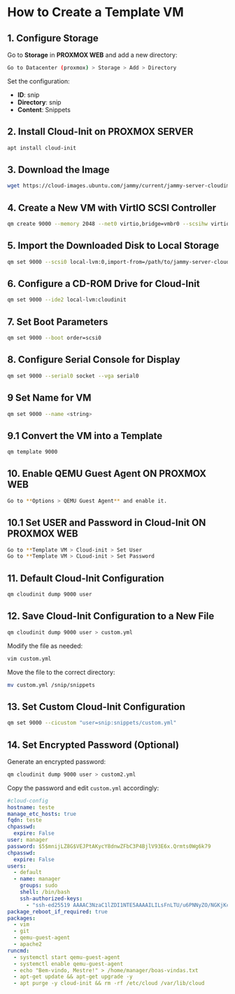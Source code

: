 # How to Create a Template VM

## 1. Configure Storage

Go to **Storage** in **PROXMOX WEB** and add a new directory:

```bash
Go to Datacenter (proxmox) > Storage > Add > Directory
```
Set the configuration: 

- **ID**: snip  
- **Directory**: snip  
- **Content**: Snippets  

## 2. Install Cloud-Init on **PROXMOX SERVER**

```bash
apt install cloud-init
```

## 3. Download the Image

```bash
wget https://cloud-images.ubuntu.com/jammy/current/jammy-server-cloudimg-amd64.img
```

## 4. Create a New VM with VirtIO SCSI Controller

```bash
qm create 9000 --memory 2048 --net0 virtio,bridge=vmbr0 --scsihw virtio-scsi-pci
```

## 5. Import the Downloaded Disk to Local Storage

```bash
qm set 9000 --scsi0 local-lvm:0,import-from=/path/to/jammy-server-cloudimg-amd64.img from=/root/img/image
```

## 6. Configure a CD-ROM Drive for Cloud-Init

```bash
qm set 9000 --ide2 local-lvm:cloudinit
```

## 7. Set Boot Parameters

```bash
qm set 9000 --boot order=scsi0
```

## 8. Configure Serial Console for Display

```bash
qm set 9000 --serial0 socket --vga serial0
```

## 9 Set Name for VM

```bash
qm set 9000 --name <string>
```

## 9.1 Convert the VM into a Template

```bash
qm template 9000
```

## 10. Enable QEMU Guest Agent ON **PROXMOX WEB** 

```bash
Go to **Options > QEMU Guest Agent** and enable it.
```

## 10.1 Set USER and Password in Cloud-Init ON **PROXMOX WEB**

```bash
Go to **Template VM > Cloud-init > Set User
Go to **Template VM > CLoud-init > Set Password
```

## 11. Default Cloud-Init Configuration

```bash
qm cloudinit dump 9000 user
```

## 12. Save Cloud-Init Configuration to a New File

```bash
qm cloudinit dump 9000 user > custom.yml
```

Modify the file as needed:

```bash
vim custom.yml
```

Move the file to the correct directory:

```bash
mv custom.yml /snip/snippets
```

## 13. Set Custom Cloud-Init Configuration

```bash
qm set 9000 --cicustom "user=snip:snippets/custom.yml"
```

## 14. Set Encrypted Password (Optional)

Generate an encrypted password:

```bash
qm cloudinit dump 9000 user > custom2.yml
```

Copy the password and edit `custom.yml` accordingly:

```yaml
#cloud-config
hostname: teste
manage_etc_hosts: true
fqdn: teste
chpasswd:
  expire: False
user: manager
password: $5$mnijLZ8G$VEJPtAKycY8dnwZFbC3P4BjlV93E6x.Qrmts0Wg6k79
chpasswd:
  expire: False
users:
  - default
  - name: manager
    groups: sudo
    shell: /bin/bash
    ssh-authorized-keys:
      - "ssh-ed25519 AAAAC3NzaC1lZDI1NTE5AAAAILILsFnLTU/u6PNNyZO/NGKjKcvTNLDGfKDXmMYQ29e+ manager@gunserver"
package_reboot_if_required: true
packages:
  - vim
  - git
  - qemu-guest-agent
  - apache2
runcmd:
  - systemctl start qemu-guest-agent
  - systemctl enable qemu-guest-agent
  - echo "Bem-vindo, Mestre!" > /home/manager/boas-vindas.txt
  - apt-get update && apt-get upgrade -y
  - apt purge -y cloud-init && rm -rf /etc/cloud /var/lib/cloud
```

